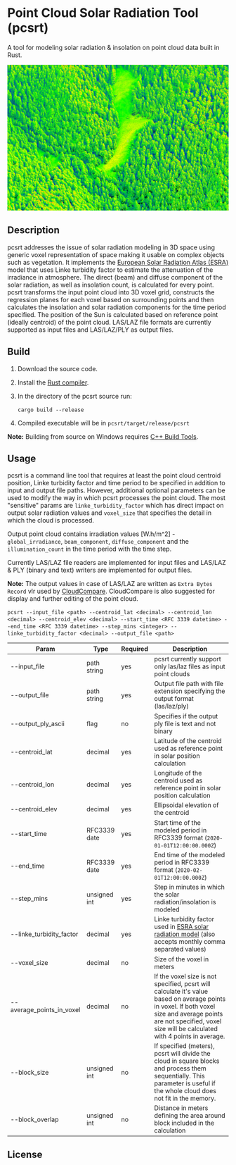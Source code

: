 # Point Cloud Solar Radiation Tool (pcsrt)
A tool for modeling solar radiation & insolation on point cloud data built in Rust.

![](/img/preview.png)

## Description
pcsrt addresses the issue of solar radiation modeling in 3D space using generic voxel representation of space making it usable on complex objects such as vegetation. It implements the [European Solar Radiation Atlas (ESRA)](https://www.sciencedirect.com/science/article/pii/S0038092X99000559) model that uses Linke turbidity factor to estimate the attenuation of the irradiance in atmosphere. The direct (beam) and diffuse component of the solar radiation, as well as insolation count, is calculated for every point. pcsrt transforms the input point cloud into 3D voxel grid, constructs the regression planes for each voxel based on surrounding points and then calculates the insolation and solar radiation components for the time period specified. The position of the Sun is calculated based on reference point (ideally centroid) of the point cloud. LAS/LAZ file formats are currently supported as input files and LAS/LAZ/PLY as output files.

## Build
1. Download the source code.
2. Install the [Rust compiler](https://www.rust-lang.org/tools/install).
3. In the directory of the pcsrt source run:
    ```
    cargo build --release
    ```

4. Compiled executable will be in `pcsrt/target/release/pcsrt`

**Note:** Building from source on Windows requires [C++ Build Tools](https://docs.microsoft.com/en-us/windows/dev-environment/rust/setup). 

## Usage

pcsrt is a command line tool that requires at least the point cloud centroid position, Linke turbidity factor and time period to be specified in addition to input and output file paths. However, additional optional parameters can be used to modify the way in which pcsrt processes the point cloud. The most "sensitive" params are `linke_turbidity_factor` which has direct impact on output solar radiation values and `voxel_size` that specifies the detail in which the cloud is processed.

Output point cloud contains irradiation values [W.h/m^2] - `global_irradiance`, `beam_component`, `diffuse_component` and the `illumination_count` in the time period with the time step. 

Currently LAS/LAZ file readers are implemented for input files and LAS/LAZ & PLY (binary and text) writers are implemented for output files.

**Note:** The output values in case of LAS/LAZ are written as `Extra Bytes Record` vlr used by [CloudCompare](https://www.danielgm.net/cc/). CloudCompare is also suggested for display and further editing of the point cloud.

```
pcsrt --input_file <path> --centroid_lat <decimal> --centroid_lon <decimal> --centroid_elev <decimal> --start_time <RFC 3339 datetime> --end_time <RFC 3339 datetime> --step_mins <integer> --linke_turbidity_factor <decimal> --output_file <path>
```

| Param                     | Type         | Required | Description                                                                        | 
| ------------------------- | ------------ | -------- | ---------------------------------------------------------------------------------- |
| --input_file              | path string  | yes      | pcsrt currently support only las/laz files as input point clouds                   | 
| --output_file             | path string  | yes      | Output file path with file extension specifying the output format (las/laz/ply)    |
| --output_ply_ascii        | flag         | no       | Specifies if the output ply file is text and not binary                            |
| --centroid_lat            | decimal      | yes      | Latitude of the centroid used as reference point in solar position calculation     |
| --centroid_lon            | decimal      | yes      | Longitude of the centroid used as reference point in solar position calculation    |
| --centroid_elev           | decimal      | yes      | Ellipsoidal elevation of the centroid                                              |
| --start_time              | RFC3339 date | yes      | Start time of the modeled period in RFC3339 format (`2020-01-01T12:00:00.000Z`) |
| --end_time                | RFC3339 date | yes      | End time of the modeled period in RFC3339 format (`2020-02-01T12:00:00.000Z`)   |
| --step_mins               | unsigned int | yes      | Step in minutes in which the solar radiation/insolation is modeled                 |
| --linke_turbidity_factor  | decimal      | yes      | Linke turbidity factor used in [ESRA  solar radiation model](https://www.sciencedirect.com/science/article/pii/S0038092X99000559) (also accepts monthly comma separated values) |
| --voxel_size              | decimal      | no       | Size of the voxel in meters                                                       |
| --average_points_in_voxel | decimal      | no       | If the voxel size is not specified, pcsrt will calculate it's value based on average points in voxel. If both voxel size and average points are not specified, voxel size will be calculated with 4 points in average.          |
| --block_size              | unsigned int | no       | If specified (meters), pcsrt will divide the cloud in square blocks and process them sequentially. This parameter is useful if the whole cloud does not fit in the memory.                                                       |
| --block_overlap           | unsigned int | no       | Distance in meters defining the area around block included in the calculation      |

## License
